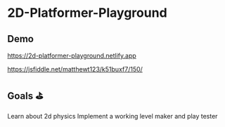 # 2D-Platformer-Playground

## Demo
https://2d-platformer-playground.netlify.app

https://jsfiddle.net/matthewt123/k51buxf7/150/

## Goals ⛳

Learn about 2d physics
Implement a working level maker and play tester
